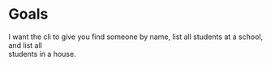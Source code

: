 # Goals

I want the cli to give you find someone by name, list all students at a school, and list all  
students in a house.